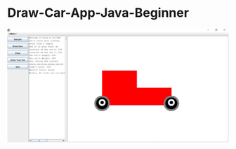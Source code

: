 # Draw-Car-App-Java-Beginner
![screen](https://github.com/pennyliangzhao/Draw-Car-App-Java-Beginner/blob/master/Screenshot.jpg)

